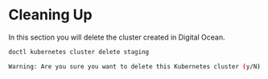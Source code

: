 # Cleaning Up

In this section you will delete the cluster created in Digital Ocean.

```bash
doctl kubernetes cluster delete staging

Warning: Are you sure you want to delete this Kubernetes cluster (y/N) ? yes
```
